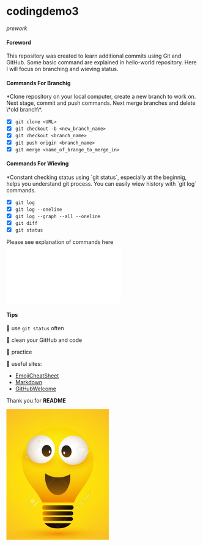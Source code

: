 # codingdemo3
*prework*

<h4>Foreword</h4>

This repository was created to learn additional commits using Git and GitHub.
Some basic command are explained in hello-world repository. Here I will focus on branching and
wieving status.

<h4>Commands For Branchig</h4>
*Clone repository on your local computer, create a new branch to work on.
Next stage, commit and push commands. Next merge branches and delete \*old branch\*.

- [x] `git clone <URL>`
- [x] `git checkout -b <new_branch_name>`
- [x] `git checkout <branch_name>`
- [x] `git push origin <branch_name>`
- [x] `git merge <name_of_brange_to_merge_in>`

<h4>Commands For Wieving</h4>
*Constant checking status using `git status`, especially at the beginnig, helps you
understand git process. You can easily wiew history with `git log` commands.

- [x] `git log`
- [x] `git log --oneline`
- [x] `git log --graph --all --oneline`
- [x] `git diff`
- [x] `git status`

Please see explanation of commands here ![GitBasicCommands](docs/GitBasics.pdf)

<h4>Tips</h4>

:round_pushpin: use `git status` often

:round_pushpin: clean your GitHub and code

:round_pushpin: practice

:round_pushpin: useful sites: 

- [EmojiCheatSheet](https://github.com/ikatyang/emoji-cheat-sheet/blob/master/README.md)
- [Markdown](https://help.github.com/en/github/writing-on-github/basic-writing-and-formatting-syntax)
- [GitHubWelcome](https://guides.github.com/?email_source=welcome)

Thank you for **README** 

![](images/bulb.PNG)
